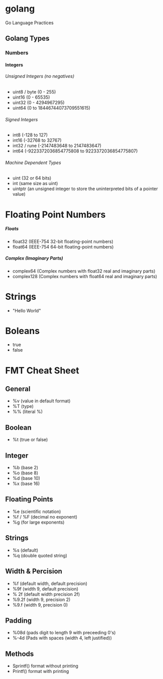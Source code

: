 # golang

Go Language Practices

## Golang Types

### Numbers

#### Integers

###### Unsigned Integers (no negatives)

- uint8 / byte (0 - 255)
- uint16 (0 - 65535)
- uint32 (0 - 4294967295)
- uint64 (0 to 18446744073709551615)

###### Signed Integers

- int8 (-128 to 127)
- int16 (-32768 to 32767)
- int32 / rune (-2147483648 to 2147483647)
- int64 (-9223372036854775808 to 9223372036854775807)

###### Machine Dependent Types

- uint (32 or 64 bits)
- int (same size as uint)
- uintptr (an unsigned integer to store the uninterpreted bits of a pointer value)

# Floating Point Numbers

##### Floats

- float32 (IEEE-754 32-bit floating-point numbers)
- float64 (IEEE-754 64-bit floating-point numbers)

##### Complex (Imaginary Parts)

- complex64 (Complex numbers with float32 real and imaginary parts)
- complex128 (Complex numbers with float64 real and imaginary parts)

# Strings

- "Hello World"

# Boleans

- true
- false

# FMT Cheat Sheet

## General

- %v (value in default format)
- %T (type)
- %% (literal %)

## Boolean

- %t (true or false)

## Integer

- %b (base 2)
- %o (base 8)
- %d (base 10)
- %x (base 16)

## Floating Points

- %e (scientific notation)
- %f / %F (decimal no exponent)
- %g (for large exponents)

## Strings

- %s (default)
- %q (double quoted string)

## Width & Percision

- %f (default width, default precision)
- %9f (width 9, default precision)
- % 2f (default width precision 2f)
- %9.2f (width 9, precision 2)
- %9.f (width 9, precision 0)

## Padding

- %08d (pads digit to length 9 with preceeding 0's)
- %-4d (Pads with spaces (width 4, left justified))

## Methods

- Sprintf() format without printing
- Printf() format with printing
